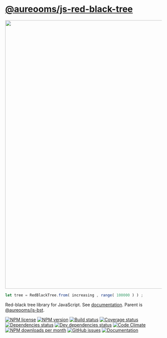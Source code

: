 [@aureooms/js-red-black-tree](https://aureooms.github.io/js-red-black-tree)
==

<img src="https://cdn.rawgit.com/aureooms/js-red-black-tree/master/media/sketch.svg" width="864">

```js
let tree = RedBlackTree.from( increasing , range( 100000 ) ) ;
```

Red-black tree library for JavaScript.
See [documentation](https://aureooms.github.io/js-red-black-tree/index.html).
Parent is [@aureooms/js-bst](https://github.com/aureooms/js-bst).

[![NPM license](http://img.shields.io/npm/l/aureooms-js-red-black-tree.svg?style=flat)](https://raw.githubusercontent.com/aureooms/js-red-black-tree/master/LICENSE)
[![NPM version](http://img.shields.io/npm/v/aureooms-js-red-black-tree.svg?style=flat)](https://www.npmjs.org/package/aureooms-js-red-black-tree)
[![Build status](http://img.shields.io/travis/aureooms/js-red-black-tree.svg?style=flat)](https://travis-ci.org/aureooms/js-red-black-tree)
[![Coverage status](http://img.shields.io/coveralls/aureooms/js-red-black-tree.svg?style=flat)](https://coveralls.io/r/aureooms/js-red-black-tree)
[![Dependencies status](http://img.shields.io/david/aureooms/js-red-black-tree.svg?style=flat)](https://david-dm.org/aureooms/js-red-black-tree#info=dependencies)
[![Dev dependencies status](http://img.shields.io/david/dev/aureooms/js-red-black-tree.svg?style=flat)](https://david-dm.org/aureooms/js-red-black-tree#info=devDependencies)
[![Code Climate](http://img.shields.io/codeclimate/github/aureooms/js-red-black-tree.svg?style=flat)](https://codeclimate.com/github/aureooms/js-red-black-tree)
[![NPM downloads per month](http://img.shields.io/npm/dm/aureooms-js-red-black-tree.svg?style=flat)](https://www.npmjs.org/package/aureooms-js-red-black-tree)
[![GitHub issues](http://img.shields.io/github/issues/aureooms/js-red-black-tree.svg?style=flat)](https://github.com/aureooms/js-red-black-tree/issues)
[![Documentation](https://aureooms.github.io/js-red-black-tree/badge.svg)](https://aureooms.github.io/js-red-black-tree/source.html)

